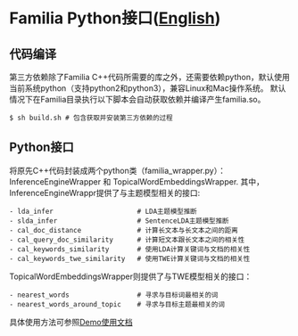 # Familia Python接口([**English**][1])

## 代码编译
第三方依赖除了Familia C++代码所需要的库之外，还需要依赖python，默认使用当前系统python（支持python2和python3），兼容Linux和Mac操作系统。
默认情况下在Familia目录执行以下脚本会自动获取依赖并编译产生familia.so。

	$ sh build.sh # 包含获取并安装第三方依赖的过程

## Python接口
将原先C++代码封装成两个python类（familia_wrapper.py）：InferenceEngineWrapper 和 TopicalWordEmbeddingsWrapper.
其中，InferenceEngineWrappr提供了与主题模型相关的接口:

	- lda_infer                     # LDA主题模型推断 
	- slda_infer                    # SentenceLDA主题模型推断
	- cal_doc_distance              # 计算长文本与长文本之间的距离
	- cal_query_doc_similarity      # 计算短文本跟长文本之间的相关性
    - cal_keywords_similarity       # 使用LDA计算关键词与文档的相关性
    - cal_keywords_twe_similarity   # 使用TWE计算关键词与文档的相关性

TopicalWordEmbeddingsWrapper则提供了与TWE模型相关的接口：

	- nearest_words                 # 寻求与目标词最相关的词
	- nearest_words_around_topic    # 寻求与目标主题最相关的词

具体使用方法可参照[Demo使用文档](https://github.com/baidu/Familia/wiki/Python-Demo%E4%BD%BF%E7%94%A8%E6%96%87%E6%A1%A3)

[1]:    https://github.com/baidu/Familia/blob/master/python/README.EN.md
